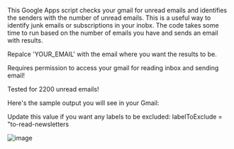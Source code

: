 This Google Apps script checks your gmail for unread emails and identifies the senders with the number of unread emails. This is a useful way to identify junk emails or subscriptions in your inobx. The code takes some time to run based on the number of emails you have and sends an email with results.

Repalce 'YOUR_EMAIL' with the email where you want the results to be.

Requires permission to access your gmail for reading inbox and sending email!

Tested for 2200 unread emails!

Here's the sample output you will see in your Gmail:

Update this value if you want any labels to be excluded:
labelToExclude = "to-read-newsletters

![image](https://github.com/rishikeshsreehari/boring-stuff-with-code/assets/14956650/573e56c8-49ab-4a56-85d6-9e2df16a6ae3)
